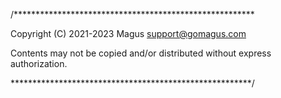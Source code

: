 /*******************************************************

Copyright (C) 2021-2023 Magus support@gomagus.com

Contents may not be copied and/or distributed without 
express authorization. 

*******************************************************/

